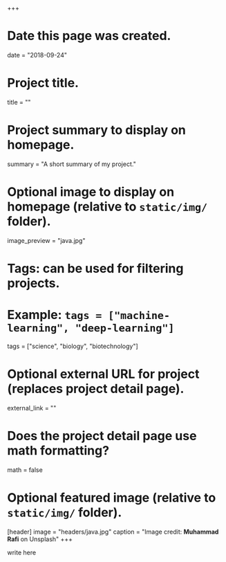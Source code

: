 +++
# Date this page was created.
date = "2018-09-24"

# Project title.
title = ""

# Project summary to display on homepage.
summary = "A short summary of my project."

# Optional image to display on homepage (relative to `static/img/` folder).
image_preview = "java.jpg"

# Tags: can be used for filtering projects.
# Example: `tags = ["machine-learning", "deep-learning"]`
tags = ["science", "biology", "biotechnology"]

# Optional external URL for project (replaces project detail page).
external_link = ""

# Does the project detail page use math formatting?
math = false

# Optional featured image (relative to `static/img/` folder).
[header]
image = "headers/java.jpg"
caption = "Image credit: **Muhammad Rafi** on Unsplash"
+++

write here

